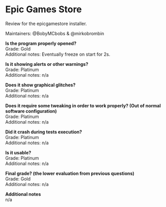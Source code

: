 # Epic Games Store
Review for the epicgamestore installer.

Maintainers: @BobyMCbobs & @mirkobrombin

**Is the program properly opened?**  
Grade: Gold  
Additional notes: Eventually freeze on start for 2s.

**Is it showing alerts or other warnings?**  
Grade: Platinum  
Additional notes: n/a

**Does it show graphical glitches?**  
Grade: Platinum  
Additional notes: n/a

**Does it require some tweaking in order to work properly? (Out of normal software configuration)**  
Grade: Platinum  
Additional notes: n/a

**Did it crash during tests execution?**  
Grade: Platinum  
Additional notes: n/a

**Is it usable?**  
Grade: Platinum  
Additional notes: n/a

**Final grade? (the lower evaluation from previous questions)**  
Grade: Gold  
Additional notes: n/a

**Additional notes**  
n/a
